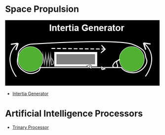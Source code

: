 # Space Propulsion
![Abstract Intertia Generator](IntertiaGenerator/figure1.png)

* [Intertia Generator](IntertiaGenerator/Readme.md)

# Artificial Intelligence Processors

* [Trinary Processor](Processors/TrinaryProcessor.md)
